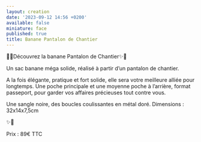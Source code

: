 ```yaml
---
layout: creation
date: '2023-09-12 14:56 +0200'
available: false
miniature: face
published: true
title: Banane Pantalon de Chantier
---
```


🌸✨Découvrez la banane Pantalon de Chantier✨🌸

Un sac banane méga solide, réalisé à partir d’un pantalon de chantier.

A la fois élégante, pratique et fort solide, elle sera votre meilleure alliée pour longtemps.
Une poche principale et une moyenne poche à l’arrière, format passeport, pour garder vos affaires précieuses tout contre vous.

Une sangle noire, des boucles coulissantes en métal doré.
Dimensions : 32x14x7,5cm
 
✨🌸

Prix : 89€ TTC
